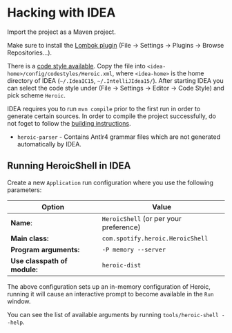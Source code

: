 # Hacking with IDEA

Import the project as a Maven project.

Make sure to install the [Lombok plugin](https://plugins.jetbrains.com/plugin/6317)
(File &rarr; Settings &rarr; Plugins &rarr; Browse Repositories...).

There is a [code style available](code-style.xml).
Copy the file into `<idea-home>/config/codestyles/Heroic.xml`, where
`<idea-home>` is the home directory of IDEA (`~/.IdeaIC15`, `~/.IntelliJIdea15/`).
After starting IDEA you can select the code style under
(File &rarr; Settings &rarr; Editor &rarr; Code Style) and pick scheme `Heroic`.

IDEA requires you to run `mvn compile` prior to the first run in order to
generate certain sources. In order to compile the project successfully, do not
foget to follow the [building instructions](../README.md#building).

* `heroic-parser` - Contains Antlr4 grammar files which are not generated
    automatically by IDEA.

## Running HeroicShell in IDEA

Create a new `Application` run configuration where you use the following
parameters:

| Option                       | Value                                  |
|------------------------------|----------------------------------------|
| **Name**:                    | `HeroicShell` (or per your preference) |
| **Main class:**              | `com.spotify.heroic.HeroicShell`       |
| **Program arguments:**       | `-P memory --server`                   |
| **Use classpath of module:** | `heroic-dist`                          |

The above configuration sets up an in-memory configuration of Heroic, running
it will cause an interactive prompt to become available in the `Run` window.

You can see the list of available arguments by running `tools/heroic-shell
--help`.
